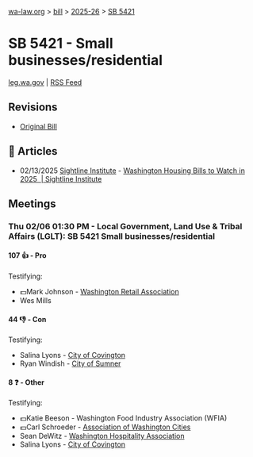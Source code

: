 [wa-law.org](/) > [bill](/bill/) > [2025-26](/bill/2025-26/) > [SB 5421](/bill/2025-26/sb/5421/)

# SB 5421 - Small businesses/residential
[leg.wa.gov](https://app.leg.wa.gov/billsummary?BillNumber=5421&Year=2025&Initiative=false) | [RSS Feed](./rss.xml)

## Revisions
* [Original Bill](1/)

## 📰 Articles
* 02/13/2025 [Sightline Institute](/org/sightline_institute/) - [Washington Housing Bills to Watch in 2025  | Sightline Institute](https://www.sightline.org/2025/02/13/washington-housing-bills-to-watch-in-2025/#:~:text=SB%205421)

## Meetings
### Thu 02/06 01:30 PM - Local Government, Land Use & Tribal Affairs (LGLT): SB 5421 Small businesses/residential
#### 107 👍 - Pro
Testifying:
* 💵Mark Johnson - [Washington Retail Association](/org/washington_retail_association/)
* Wes Mills

#### 44 👎 - Con
Testifying:
* Salina Lyons - [City of Covington](/org/city_of_covington/)
* Ryan Windish - [City of Sumner](/org/city_of_sumner/)

#### 8 ❓ - Other
Testifying:
* 💵Katie Beeson - Washington Food Industry Association (WFIA)
* 💵Carl Schroeder - [Association of Washington Cities](/org/association_of_washington_cities/)
* Sean DeWitz - [Washington Hospitality Association](/org/washington_hospitality_association/)
* Salina Lyons - [City of Covington](/org/city_of_covington/)
